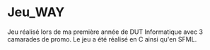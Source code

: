 # Jeu_WAY

Jeu réalisé lors de ma première année de DUT Informatique avec 3 camarades de promo. Le jeu a été réalisé en C ainsi qu'en SFML.

